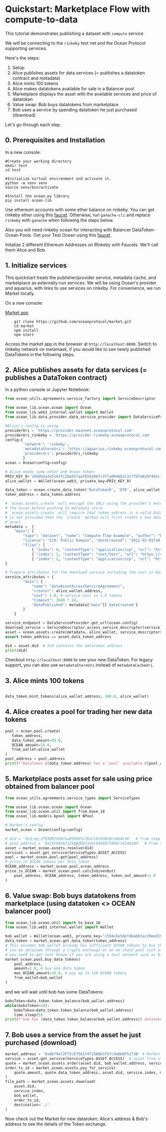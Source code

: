<!--
Copyright 2021 Ocean Protocol Foundation
SPDX-License-Identifier: Apache-2.0
-->

# Quickstart: Marketplace Flow with compute-to-data

This tutorial demonstrates publishing a dataset with `compute` service

We will be connecting to the `rinkeby` test net and the Ocean Protocol
supporting services.

Here's the steps:

1.  Setup
2.  Alice publishes assets for data services (= publishes a datatoken contract and metadata)
3.  Alice mints 100 tokens
4.  Alice makes datatokens available for sale in a Balancer pool
5.  Marketplace displays the asset with the available services and price of datatoken
6.  Value swap: Bob buys datatokens from marketplace
7.  Bob uses a service by spending datatoken he just purchased (download)

Let's go through each step.

## 0. Prerequisites and Installation

In a new console:
```console
#Create your working directory
mkdir test
cd test

#Initialize virtual environment and activate it.
python -m venv venv
source venv/bin/activate

#Install the ocean.py library
pip install ocean-lib
```
Use ethereum accounts with some ether balance on rinkeby. You can get rinkeby ether using
this [faucet](https://www.rinkeby.io/#faucet). Otherwise, run `ganache-cli` and replace
`rinkeby` with `ganache` when following the steps below.

Also you will need rinkeby ocean for interacting with Balancer DataToken-Ocean Pools. Get your Test Ocean 
using this [faucet](https://faucet.rinkeby.oceanprotocol.com/).

Initalize 2 different Ethereum Addresses on Rİnkeby with Faucets. We'll call them Alice and Bob.

## 1. Initialize services

This quickstart treats the publisher/provider service, metadata cache, and marketplace as
externally-run services. We will be using Ocean's provider and aquarius, with links to use services on rinkeby.
For convenience, we run Market locally. 

On a new console:

[Market app](https://github.com/oceanprotocol/market)
```console
    git clone https://github.com/oceanprotocol/market.git
    cd market
    npm install
    npm start
```

Access the market app in the browser at `http://localhost:8000`. Switch to rinkeby network on metamask, if you would like to see newly published DataTokens in the following steps.

## 2. Alice publishes assets for data services (= publishes a DataToken contract)

In a python console or Jupyter Notebook:
```python
from ocean_utils.agreements.service_factory import ServiceDescriptor

from ocean_lib.ocean.ocean import Ocean
from ocean_lib.web3_internal.wallet import Wallet
from ocean_lib.data_provider.data_service_provider import DataServiceProvider

#Alice's config is using 
providerUri = 'https://provider.mainnet.oceanprotocol.com'
providerUri_rinkeby = 'https://provider.rinkeby.oceanprotocol.com'
config={
        'network': 'rinkeby',
        'metadataStoreUri': 'https://aquarius.rinkeby.oceanprotocol.com',
        'providerUri': providerUri_rinkeby
        }
ocean = Ocean(config=config)

# Alice needs some ether and Ocean token:
PRIV_KEY_0='16b8bda3e5163fc20a957aaf859286fc3f7a0948b2c3c77bfe029f492c1d9ec6' #change this if you need to use another publisher
alice_wallet = Wallet(ocean.web3, private_key=PRIV_KEY_0)

data_token = ocean.create_data_token('DataToken0', 'DT0', alice_wallet, blob=ocean.config.metadata_store_url)
token_address = data_token.address

# `ocean.assets.create` will encrypt the URLs using the provider's encrypt service endpoint and update
# the asset before pushing to metadata store
# `ocean.assets.create` will require that token_address is a valid DataToken contract address, unless token_address
# is not provided then the `create` method will first create a new data token and use it in the new
# asset.
metadata =  {
    "main": {
        "type": "dataset", "name": "Compute-flow Example", "author": "User",
        "license": "CC0: Public Domain", "dateCreated": "2012-02-01T10:55:11Z",
        "files": [
            { "index": 0, "contentType": "application/zip", "url": "https://s3.amazonaws.com/datacommons-seeding-us-east/10_Monkey_Species_Small/assets/training.zip"},
            { "index": 1, "contentType": "text/text", "url": "https://s3.amazonaws.com/datacommons-seeding-us-east/10_Monkey_Species_Small/assets/monkey_labels.txt"},
            { "index": 2, "contentType": "application/zip", "url": "https://s3.amazonaws.com/datacommons-seeding-us-east/10_Monkey_Species_Small/assets/validation.zip"}]}
}

# Prepare attributes for the download service including the cost in DataTokens
service_attributes = {
        "main": {
            "name": "dataAssetAccessServiceAgreement",
            "creator": alice_wallet.address,
            "cost": 1.0, # service cost is 1.0 tokens
            "timeout": 3600 * 24,
            "datePublished": metadata["main"]['dateCreated']
        }
    }

service_endpoint = DataServiceProvider.get_url(ocean.config)
download_service = ServiceDescriptor.access_service_descriptor(service_attributes, service_endpoint)
asset = ocean.assets.create(metadata, alice_wallet, service_descriptors=[download_service], data_token_address=token_address)
assert token_address == asset.data_token_address

did = asset.did  # did contains the datatoken address
print(did)
```
Checkout `http://localhost:8000` to see your new DataToken.
For legacy support, you can also use `metadataStoreUri` instead of `metadataCacheUri`.

## 3. Alice mints 100 tokens

```python

data_token.mint_tokens(alice_wallet.address, 100.0, alice_wallet)
```

## 4. Alice creates a pool for trading her new data tokens

```python
pool = ocean.pool.create(
   token_address,
   data_token_amount=99.0,
   OCEAN_amount=10.0,
   from_wallet=alice_wallet
)
pool_address = pool.address
print(f'DataToken @{data_token.address} has a `pool` available @{pool_address}')

```

## 5. Marketplace posts asset for sale using price obtained from balancer pool

```python
from ocean_utils.agreements.service_types import ServiceTypes

from ocean_lib.ocean.ocean import Ocean
from ocean_lib.ocean.util import from_base_18
from ocean_lib.models.bpool import BPool

# Market's config
market_ocean = Ocean(config=config)

# did = 'did:op:2f93D0245B7aaD99b65c7DaC19C03B28CeAb4c36'  # from step 3,
# pool_address = '0xC4504eb21218BdbD23dec84D6B75986C1424A30d'  # from step 4,
asset = market_ocean.assets.resolve(did)
service1 = asset.get_service(ServiceTypes.ASSET_ACCESS)
pool = market_ocean.pool.get(pool_address)
# price in OCEAN tokens per data token
OCEAN_address = market_ocean.pool.ocean_address
price_in_OCEAN = market_ocean.pool.calcInGivenOut(
    pool_address, OCEAN_address, token_address, token_out_amount=1.0
)

```

## 6. Value swap: Bob buys datatokens from marketplace (using datatoken <> OCEAN balancer pool)

```python
from ocean_lib.ocean.util import to_base_18
from ocean_lib.web3_internal.wallet import Wallet

bob_wallet = Wallet(ocean.web3, private_key="c594c6e5def4bab63ac29eed19a134c130388f74f019bc74b8f4389df2837a58")
data_token = market_ocean.get_data_token(token_address)
# This assumes bob_wallet already has sufficient OCEAN tokens to buy the data token. OCEAN tokens
# can be obtained through a crypto exchange or an on-chain pool such as balancer or uniswap on mainnet, 
# you need to get test Ocean if you are using a test network such as Rinkeby.
market_ocean.pool.buy_data_tokens(
    pool_address,
    amount=1.0, # buy one data token
    max_OCEAN_amount=10.0, # pay up to s10 OCEAN tokens
    from_wallet=bob_wallet
)
```

and we will wait until bob has some DataTokens:
```python
bobsToken=data_token.token_balance(bob_wallet.address)
while(bobsToken<=0):
    bobsToken=data_token.token_balance(bob_wallet.address)
    time.sleep(5)
print(f'bob has {data_token.token_balance(bob_wallet.address)} datatokens.')
```

## 7. Bob uses a service from the asset he just purchased (download)

```python
market_address = '0xD679a72Ff5cE7EA1f4725ADb3f57c9aDb8F51738' # Market address can be anyone, that will receive the market fee. Leave empty if you want
service = asset.get_service(ServiceTypes.ASSET_ACCESS)  # asset from step 5
quote = market_ocean.assets.order(asset.did, bob_wallet.address, service_index=service.index)
order_tx_id = market_ocean.assets.pay_for_service(
    quote.amount, quote.data_token_address, asset.did, service.index, market_address, bob_wallet
)
file_path = market_ocean.assets.download(
    asset.did,
    service.index,
    bob_wallet,
    order_tx_id,
    destination='./'
)
```
Now check out the Market for new datatoken; Alice's address & Bob's address to see the details of the Token exchange.  